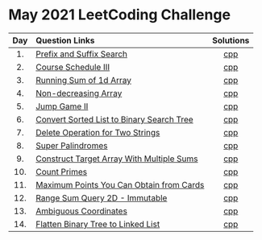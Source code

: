# May 2021 LeetCoding Challenge

| Day | Question Links                                                                                                                                           |                                Solutions                                 |
| :-: | :------------------------------------------------------------------------------------------------------------------------------------------------------- | :----------------------------------------------------------------------: |
| 1.  | [Prefix and Suffix Search](https://leetcode.com/explore/challenge/card/may-leetcoding-challenge-2021/598/week-1-may-1st-may-7th/3728/)                   |            [cpp](./01.%20Prefix%20and%20Suffix%20Search.cpp)             |
| 2.  | [Course Schedule III](https://leetcode.com/explore/challenge/card/may-leetcoding-challenge-2021/598/week-1-may-1st-may-7th/3729/)                        |                [cpp](./02.%20Course%20Schedule%20III.cpp)                |
| 3.  | [Running Sum of 1d Array](https://leetcode.com/explore/challenge/card/may-leetcoding-challenge-2021/598/week-1-may-1st-may-7th/3730/)                    |            [cpp](./03.%20Running%20Sum%20of%201d%20Array.cpp)            |
| 4.  | [Non-decreasing Array](https://leetcode.com/explore/featured/card/may-leetcoding-challenge-2021/598/week-1-may-1st-may-7th/3731/)                        |                [cpp](./04.%20Non-decreasing%20Array.cpp)                 |
| 5.  | [Jump Game II](https://leetcode.com/explore/challenge/card/may-leetcoding-challenge-2021/598/week-1-may-1st-may-7th/3732/)                               |                   [cpp](./05.%20Jump%20Game%20II.cpp)                    |
| 6.  | [Convert Sorted List to Binary Search Tree](https://leetcode.com/explore/challenge/card/may-leetcoding-challenge-2021/598/week-1-may-1st-may-7th/3733/)  | [cpp](./06.%20Convert%20Sorted%20List%20to%20Binary%20Search%20Tree.cpp) |
| 7.  | [Delete Operation for Two Strings](https://leetcode.com/explore/challenge/card/may-leetcoding-challenge-2021/598/week-1-may-1st-may-7th/3734/)           |       [cpp](./07.%20Delete%20Operation%20for%20Two%20Strings.cpp)        |
| 8.  | [Super Palindromes](https://leetcode.com/explore/challenge/card/may-leetcoding-challenge-2021/599/week-2-may-8th-may-14th/3736/)                         |                  [cpp](./08.%20Super%20Palindromes.cpp)                  |
| 9.  | [Construct Target Array With Multiple Sums](https://leetcode.com/explore/challenge/card/may-leetcoding-challenge-2021/599/week-2-may-8th-may-14th/3737/) |  [cpp](./09.%20Construct%20Target%20Array%20With%20Multiple%20Sums.cpp)  |
| 10. | [Count Primes](https://leetcode.com/explore/challenge/card/may-leetcoding-challenge-2021/599/week-2-may-8th-may-14th/3738/)                              |                    [cpp](./10.%20Count%20Primes.cpp)                     |
| 11. | [Maximum Points You Can Obtain from Cards](https://leetcode.com/explore/challenge/card/may-leetcoding-challenge-2021/599/week-2-may-8th-may-14th/3739/)  | [cpp](./11.%20Maximum%20Points%20You%20Can%20Obtain%20from%20Cards.cpp)  |
| 12. | [Range Sum Query 2D - Immutable](https://leetcode.com/explore/challenge/card/may-leetcoding-challenge-2021/599/week-2-may-8th-may-14th/3740/)            |       [cpp](./12.%20Range%20Sum%20Query%202D%20-%20Immutable.cpp)        |
| 13. | [Ambiguous Coordinates](https://leetcode.com/explore/challenge/card/may-leetcoding-challenge-2021/599/week-2-may-8th-may-14th/3741/)                     |                [cpp](./13.%20Ambiguous%20Coordinates.cpp)                |
| 14. | [Flatten Binary Tree to Linked List](https://leetcode.com/explore/challenge/card/may-leetcoding-challenge-2021/599/week-2-may-8th-may-14th/3742)                     |                [cpp](./14.%20Flatten%20Binary%20Tree%20to%20Linked%20List.cpp)                |
